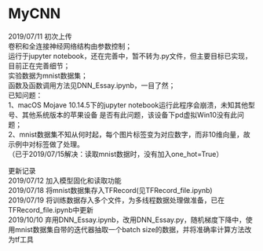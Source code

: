 # MyCNN</br>
2019/07/11 初次上传</br>
卷积和全连接神经网络结构由参数控制；</br>
运行于jupyter notebook，还在完善中，暂不转为.py文件，但主要目标已实现，目前正在完善细节；</br>
实验数据为mnist数据集；</br>
函数及函数调用方法见DNN_Essay.ipynb，一目了然；</br>
已知问题：</br>
1、macOS Mojave 10.14.5下的jupyter notebook运行此程序会崩溃，未知其他型号、其他系统版本的苹果设备
是否有此问题，该设备下pd虚拟Win10没有此问题；</br>
2、mnist数据集不知从何时起，每个图片标签变为对应数字，而非10维向量，故示例中对标签做了处理。</br>
（已于2019/07/15解决：读取mnist数据时，没有加入one_hot=True）</br>

更新记录</br>
2019/07/12 加入模型固化和读取功能</br>
2019/07/18 将mnist数据集存入TFRecord(见TFRecord_file.ipynb)</br>
2019/07/19 将训练数据存入多个文件，为多线程数据处理做准备，已在TFRecord_file.ipynb中更新</br>
2019/10/10 弃用DNN_Essay.ipynb，改用DNN_Essay.py，随机梯度下降中，使用mnist数据集自带的迭代器抽取一个batch size的数据，并将准确率计算方法改为tf工具</br>
